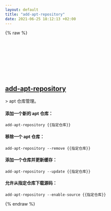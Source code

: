 ```yaml
---
layout: default
title: "add-apt-repository"
date: 2021-06-25 18:12:13 +02:00
---
```

{% raw %}
<h2 id="add-apt-repository">
  <a href="/zh/linux/add-apt-repository.html">add-apt-repository</a> <a href="#add-apt-repository"><svg class="icon">
    <use href="/assets/images/unicode_sprite.svg#link" />
  </svg></a>
</h2>
> apt 仓库管理。

#### 添加一个新的 apt 仓库：
```shell
add-apt-repository {{指定仓库}}
```
#### 移除一个 apt 仓库：
```shell
add-apt-repository --remove {{指定仓库}}
```
#### 添加一个仓库并更新缓存：
```shell
add-apt-repository --update {{指定仓库}}
```
#### 允许从指定仓库下载源码：
```shell
add-apt-repository --enable-source {{指定仓库}}
```
{% endraw %}